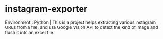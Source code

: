 # instagram-exporter
Environment : Python | This is a project helps extracting various instagram URLs from a file, and use Google Vision API to detect the kind of image and flush it into an excel file.
